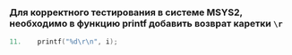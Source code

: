 
 ### **Для корректного тестирования в системе MSYS2, необходимо в функцию printf добавить возврат каретки `\r`**
 ```c
11.    printf("%d\r\n", i);
 ``` 
